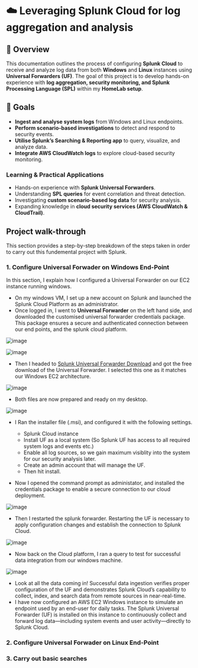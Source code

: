 # ☁️ Leveraging Splunk Cloud for log aggregation and analysis

## 📖 Overview
This documentation outlines the process of configuring **Splunk Cloud** to receive and analyze log data from both **Windows** and **Linux** instances using **Universal Forwarders (UF)**. The goal of this project is to develop hands-on experience with **log aggregation, security monitoring, and Splunk Processing Language (SPL)** within my **HomeLab setup**.  

## 🎯 Goals
- **Ingest and analyse system logs** from Windows and Linux endpoints.  
- **Perform scenario-based investigations** to detect and respond to security events.  
- **Utilise Splunk’s Searching & Reporting app** to query, visualize, and analyze data.  
- **Integrate AWS CloudWatch logs** to explore cloud-based security monitoring. 

### Learning & Practical Applications  
- Hands-on experience with **Splunk Universal Forwarders**.  
- Understanding **SPL queries** for event correlation and threat detection.  
- Investigating **custom scenario-based log data** for security analysis.  
- Expanding knowledge in **cloud security services (AWS CloudWatch & CloudTrail)**.  

## Project walk-through
This section provides a step-by-step breakdown of the steps taken in order to carry out this fundemental project with Splunk.

### 1. Configure Universal Forwader on Windows End-Point
In this section, I explain how I configured a Universal Forwarder on our EC2 instance running windows. 
- On my windows VM, I set up a new account on Splunk and launched the Splunk Cloud Platform as an administrator.
- Once logged in, I went to **Universal Forwarder** on the left hand side, and downloaded the customised universal forwarder credentials package. This package ensures a secure and authenticated connection between our end points, and the splunk cloud platform.

![image](https://github.com/user-attachments/assets/1b30f6e3-c4a0-44b5-be9f-5b63e4e95782)

![image](https://github.com/user-attachments/assets/8062bb13-c00b-4ff9-918e-7f9e5017325e)

- Then I headed to [Splunk Universal Forwarder Download](https://www.splunk.com/en_us/download/universal-forwarder.html) and got the free download of the Universal Forwarder. I selected this one as it matches our Windows EC2 architecture.

![image](https://github.com/user-attachments/assets/2e675de7-5e09-4d73-94c2-420cc7b980e2)

- Both files are now prepared and ready on my desktop.

![image](https://github.com/user-attachments/assets/a8f3e39c-18d9-4fc7-991d-8cc5b6b44f3a)

- I Ran the installer file (.msi), and configured it with the following settings.
    - Splunk Cloud instance
    - Install UF as a local system (So Splunk UF has access to all required system logs and events etc.)
    - Enable all log sources, so we gain maximum visiblity into the system for our security analysis later.
    - Create an admin account that will manage the UF.
    - Then hit install.

- Now I opened the command prompt as administator, and installed the credentials package to enable a secure connection to our cloud deployment.

![image](https://github.com/user-attachments/assets/9da572a6-60e9-499d-b854-d696184beb6c)

- Then I restarted the splunk forwarder. Restarting the UF is necessary to apply configuration changes and establish the connection to Splunk Cloud.

![image](https://github.com/user-attachments/assets/10e6a383-57fc-41db-a43b-eeb102c26706)

- Now back on the Cloud platform, I ran a query to test for successful data integration from our windows machine. 

![image](https://github.com/user-attachments/assets/3c7ba20c-0e11-4c9c-a7d2-05f45bf403dc)

- Look at all the data coming in! Successful data ingestion verifies proper configuration of the UF and demonstrates Splunk Cloud’s capability to collect, index, and search data from remote sources in near-real-time.
- I have now configured an AWS EC2 Windows instance to simulate an endpoint used by an end-user for daily tasks. The Splunk Universal Forwarder (UF) is installed on this instance to continuously collect and forward log data—including system events and user activity—directly to Splunk Cloud.

### 2. Configure Universal Forwader on Linux End-Point

### 3. Carry out basic searches
